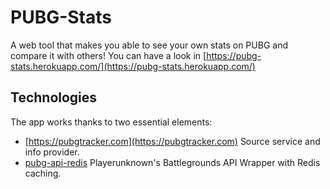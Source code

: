 # PUBG-Stats

A web tool that makes you able to see your own stats on PUBG and compare it with others! You can have a look in [https://pubg-stats.herokuapp.com/](https://pubg-stats.herokuapp.com/)

## Technologies

The app works thanks to two essential elements:

- [https://pubgtracker.com](https://pubgtracker.com) Source service and info provider.
- [pubg-api-redis](https://github.com/javilobo8/pubg-api-redis) Playerunknown's Battlegrounds API Wrapper with Redis caching.


